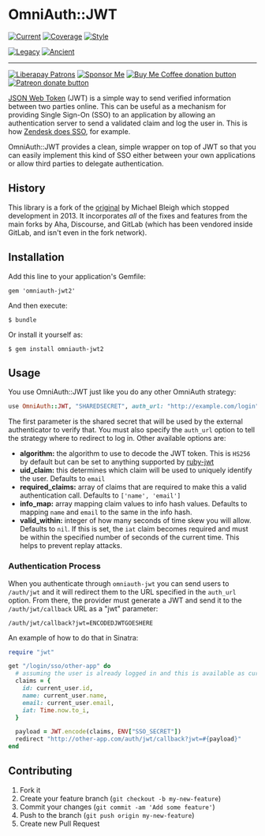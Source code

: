 # OmniAuth::JWT

<div id="badges">

[![Current][🚎ciwfi]][🚎ciwf] [![Coverage][🖐cowfi]][🖐cowf] [![Style][🧮swfi]][🧮swf]

[![Legacy][🧮lwfi]][🧮lwf] [![Ancient][🧮awfi]][🧮awf]

---

[![Liberapay Patrons][⛳liberapay-img]][⛳liberapay]
<span class="badge-buymeacoffee">
[![Sponsor Me][🖇sponsor-img]][🖇sponsor]
<a href="https://ko-fi.com/O5O86SNP4" target='_blank' title="Donate to my FLOSS or refugee efforts at ko-fi.com"><img src="https://img.shields.io/badge/buy%20me%20coffee-donate-yellow.svg" alt="Buy Me Coffee donation button" /></a>
</span>
<span class="badge-patreon">
<a href="https://patreon.com/galtzo" title="Donate to my FLOSS or refugee efforts using Patreon"><img src="https://img.shields.io/badge/patreon-donate-yellow.svg" alt="Patreon donate button" /></a>
</span>

</div>

[🚎ciwf]: https://github.com/pboling/omniauth-jwt2/actions/workflows/ci.yml
[🚎ciwfi]: https://github.com/pboling/omniauth-jwt2/actions/workflows/ci.yml/badge.svg
[🖐cowf]: https://github.com/pboling/omniauth-jwt2/actions/workflows/coverage.yml
[🖐cowfi]: https://github.com/pboling/omniauth-jwt2/actions/workflows/coverage.yml/badge.svg
[🧮swf]: https://github.com/pboling/omniauth-jwt2/actions/workflows/style.yml
[🧮swfi]: https://github.com/pboling/omniauth-jwt2/actions/workflows/style.yml/badge.svg
[🧮lwf]: https://github.com/pboling/omniauth-jwt2/actions/workflows/legacy.yml
[🧮lwfi]: https://github.com/pboling/omniauth-jwt2/actions/workflows/legacy.yml/badge.svg
[🧮awf]: https://github.com/pboling/omniauth-jwt2/actions/workflows/ancient.yml
[🧮awfi]: https://github.com/pboling/omniauth-jwt2/actions/workflows/ancient.yml/badge.svg

[⛳liberapay-img]: https://img.shields.io/liberapay/patrons/pboling.svg?logo=liberapay
[⛳liberapay]: https://liberapay.com/pboling/donate
[🖇sponsor-img]: https://img.shields.io/badge/Sponsor_Me!-pboling.svg?style=social&logo=github
[🖇sponsor]: https://github.com/sponsors/pboling

[JSON Web Token](http://self-issued.info/docs/draft-ietf-oauth-json-web-token.html) (JWT) is a simple
way to send verified information between two parties online. This can be useful as a mechanism for
providing Single Sign-On (SSO) to an application by allowing an authentication server to send a validated
claim and log the user in. This is how [Zendesk does SSO](https://support.zendesk.com/hc/en-us/articles/4408845838874-Enabling-JWT-JSON-Web-Token-single-sign-on),
for example.

OmniAuth::JWT provides a clean, simple wrapper on top of JWT so that you can easily implement this kind
of SSO either between your own applications or allow third parties to delegate authentication.

## History

This library is a fork of the [original](https://github.com/mbleigh/omniauth-jwt)
by Michael Bleigh which stopped development in 2013.
It incorporates *all* of the fixes and features from the main forks by Aha, Discourse,
and GitLab (which has been vendored inside GitLab, and isn't even in the fork network).

## Installation

Add this line to your application's Gemfile:

    gem 'omniauth-jwt2'

And then execute:

    $ bundle

Or install it yourself as:

    $ gem install omniauth-jwt2

## Usage

You use OmniAuth::JWT just like you do any other OmniAuth strategy:

```ruby
use OmniAuth::JWT, "SHAREDSECRET", auth_url: "http://example.com/login"
```

The first parameter is the shared secret that will be used by the external authenticator to verify
that. You must also specify the `auth_url` option to tell the strategy where to redirect to log
in. Other available options are:

* **algorithm:** the algorithm to use to decode the JWT token. This is `HS256` by default but can
  be set to anything supported by [ruby-jwt](https://github.com/progrium/ruby-jwt)
* **uid_claim:** this determines which claim will be used to uniquely identify the user. Defaults
  to `email`
* **required_claims:** array of claims that are required to make this a valid authentication call.
  Defaults to `['name', 'email']`
* **info_map:** array mapping claim values to info hash values. Defaults to mapping `name` and `email`
  to the same in the info hash.
* **valid_within:** integer of how many seconds of time skew you will allow. Defaults to `nil`. If this
  is set, the `iat` claim becomes required and must be within the specified number of seconds of the
  current time. This helps to prevent replay attacks.

### Authentication Process

When you authenticate through `omniauth-jwt` you can send users to `/auth/jwt` and it will redirect
them to the URL specified in the `auth_url` option. From there, the provider must generate a JWT
and send it to the `/auth/jwt/callback` URL as a "jwt" parameter:

    /auth/jwt/callback?jwt=ENCODEDJWTGOESHERE

An example of how to do that in Sinatra:

```ruby
require "jwt"

get "/login/sso/other-app" do
  # assuming the user is already logged in and this is available as current_user
  claims = {
    id: current_user.id,
    name: current_user.name,
    email: current_user.email,
    iat: Time.now.to_i,
  }

  payload = JWT.encode(claims, ENV["SSO_SECRET"])
  redirect "http://other-app.com/auth/jwt/callback?jwt=#{payload}"
end
```

## Contributing

1. Fork it
2. Create your feature branch (`git checkout -b my-new-feature`)
3. Commit your changes (`git commit -am 'Add some feature'`)
4. Push to the branch (`git push origin my-new-feature`)
5. Create new Pull Request
